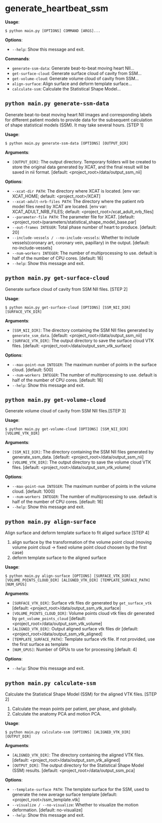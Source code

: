 # generate_heartbeat_ssm

**Usage**:

```console
$ python main.py [OPTIONS] COMMAND [ARGS]...
```

**Options**:

* `--help`: Show this message and exit.

**Commands**:

* `generate-ssm-data`: Generate beat-to-beat moving heart NII...
* `get-surface-cloud`: Generate surface cloud of cavity from SSM...
* `get-volume-cloud`: Generate volume cloud of cavity from SSM...
* `align-surface`: Align surface and deform template surface...
* `calculate-ssm`: Calculate the Statistical Shape Model...

## `python main.py generate-ssm-data`

Generate beat-to-beat moving heart NII images and corresponding labels for different patient models to provide data for the subsequent calculation of shape statistical models (SSM). It may take several hours. [STEP 1]

**Usage**:

```console
$ python main.py generate-ssm-data [OPTIONS] [OUTPUT_DIR]
```

**Arguments**:

* `[OUTPUT_DIR]`: The output directory. Temporary folders will be created to store the original data generated by XCAT, and the final result will be saved in nii format.  [default: <project_root>/data/output_ssm_nii]

**Options**:

* `--xcat-dir PATH`: The directory where XCAT is located.  [env var: XCAT_HOME; default: <project_root>/XCAT]
* `--xcat-adult-nrb-files PATH`: The directory where the patient nrb model files need by XCAT are located.  [env var: XCAT_ADULT_NRB_FILES; default: <project_root>/xcat_adult_nrb_files]
* `--parameter-file PATH`: The parameter file for XCAT.  [default: <project_root>/parameters/statistical_shape_model_base.par]
* `--out-frames INTEGER`: Total phase number of heart to produce.  [default: 20]
* `--include-vessels / --no-include-vessels`: Whether to include vessels(coronary art, coronary vein, papillary) in the output.  [default: no-include-vessels]
* `--num-workers INTEGER`: The number of multiprocessing to use. default is half of the number of CPU cores.  [default: 16]
* `--help`: Show this message and exit.

## `python main.py get-surface-cloud`

Generate surface cloud of cavity from SSM NII files. [STEP 2]

**Usage**:

```console
$ python main.py get-surface-cloud [OPTIONS] [SSM_NII_DIR] [SURFACE_VTK_DIR]
```

**Arguments**:

* `[SSM_NII_DIR]`: The directory containing the SSM NII files generated by `generate_ssm_data`.  [default: <project_root>/data/output_ssm_nii]
* `[SURFACE_VTK_DIR]`: The output directory to save the surface cloud VTK files.  [default: <project_root>/data/output_ssm_vtk_surface]

**Options**:

* `--max-point-num INTEGER`: The maximum number of points in the surface cloud.  [default: 500]
* `--num-workers INTEGER`: The number of multiprocessing to use. default is half of the number of CPU cores.  [default: 16]
* `--help`: Show this message and exit.

## `python main.py get-volume-cloud`

Generate volume cloud of cavity from SSM NII files.[STEP 3]

**Usage**:

```console
$ python main.py get-volume-cloud [OPTIONS] [SSM_NII_DIR] [VOLUME_VTK_DIR]
```

**Arguments**:

* `[SSM_NII_DIR]`: The directory containing the SSM NII files generated by generate_ssm_data.  [default: <project_root>/data/output_ssm_nii]
* `[VOLUME_VTK_DIR]`: The output directory to save the volume cloud VTK files.  [default: <project_root>/data/output_ssm_vtk_volume]

**Options**:

* `--max-point-num INTEGER`: The maximum number of points in the volume cloud.  [default: 1000]
* `--num-workers INTEGER`: The number of multiprocessing to use. default is half of the number of CPU cores.  [default: 16]
* `--help`: Show this message and exit.

## `python main.py align-surface`

Align surface and deform template surface to fit aliged surface [STEP 4]
1) align surface by the transformation of the volume point cloud (moving volume point cloud -&gt; fixed volume point cloud choosen by the first case)
2) deform template surface to the aligned surface

**Usage**:

```console
$ python main.py align-surface [OPTIONS] [SURFACE_VTK_DIR] [VOLUME_POINTS_CLOUD_DIR] [ALIGNED_VTK_DIR] [TEMPLATE_SURFACE_PATH] [NUM_GPUS]
```

**Arguments**:

* `[SURFACE_VTK_DIR]`: Surface vtk files dir generated by `get_surface_vtk`  [default: <project_root>/data/output_ssm_vtk_surface]
* `[VOLUME_POINTS_CLOUD_DIR]`: Volume points cloud vtk files dir generated by `get_volume_points_cloud`  [default: <project_root>/data/output_ssm_vtk_volume]
* `[ALIGNED_VTK_DIR]`: Output aligned surface vtk files dir  [default: <project_root>/data/output_ssm_vtk_aligned]
* `[TEMPLATE_SURFACE_PATH]`: Template surface vtk file. If not provided, use the first surface as template
* `[NUM_GPUS]`: Number of GPUs to use for processing  [default: 4]

**Options**:

* `--help`: Show this message and exit.

## `python main.py calculate-ssm`

Calculate the Statistical Shape Model (SSM) for the aligned VTK files. [STEP 2]
1) Calculate the mean points per patient, per phase, and globally.
2) Calculate the anatomy PCA and motion PCA.

**Usage**:

```console
$ python main.py calculate-ssm [OPTIONS] [ALIGNED_VTK_DIR] [OUTPUT_DIR]
```

**Arguments**:

* `[ALIGNED_VTK_DIR]`: The directory containing the aligned VTK files.  [default: <project_root>/data/output_ssm_vtk_aligned]
* `[OUTPUT_DIR]`: The output directory for the Statistical Shape Model (SSM) results.  [default: <project_root>/data/output_ssm_pca]

**Options**:

* `--template-surface PATH`: The template surface for the SSM, used to generate the new average surface template  [default: <project_root>/ssm_template.vtk]
* `--visualize / --no-visualize`: Whether to visualize the motion deformation.  [default: no-visualize]
* `--help`: Show this message and exit.
